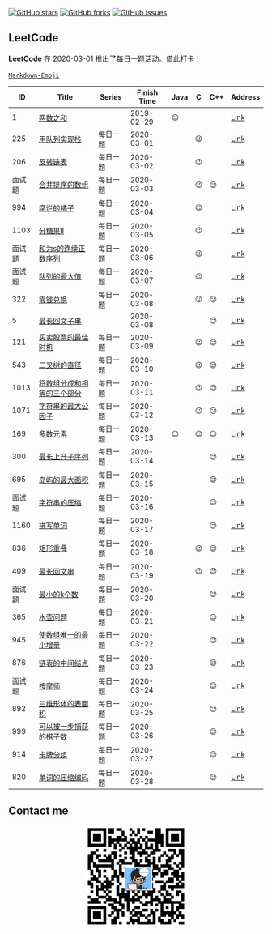 
[![GitHub stars](https://img.shields.io/github/stars/RunCoderHang/LeetCode-Notes?style=flat-square)](https://github.com/RunCoderHang/LeetCode-Notes/stargazers)
[![GitHub forks](https://img.shields.io/github/forks/RunCoderHang/LeetCode-Notes?color=green&label=forks&style=flat-square)](https://github.com/RunCoderHang/LeetCode-Notes/network/members)
[![GitHub issues](https://img.shields.io/github/issues/RunCoderHang/LeetCode-Notes?color=yellow&style=flat-square)](https://github.com/RunCoderHang/LeetCode-Notes/issues)

## LeetCode

**LeetCode** 在 2020-03-01 推出了每日一题活动。借此打卡！

[`Markdown-Emoji`](https://github.com/RunCoderHang/LeetCode-Notes/blob/master/image/markdown-emoji.md)

|   ID   |                                                                    Title                                                                    |  Series  | Finish Time |  Java  |     C      |    C++     |                                          Address                                          |
|--------|---------------------------------------------------------------------------------------------------------------------------------------------|----------|-------------|--------|------------|------------|-------------------------------------------------------------------------------------------|
| 1      | [两数之和](https://github.com/RunCoderHang/LeetCode-Notes/blob/master/two-sum.md)                                                           |          | 2019-02-29  | :wink: |            |            | [Link](https://leetcode-cn.com/problems/two-sum)                                          |
| 225    | [用队列实现栈](https://github.com/RunCoderHang/LeetCode-Notes/blob/master/implement-stack-using-queues.md)                                  | 每日一题 | 2020-03-01  |        | :wink:     |            | [Link](https://leetcode-cn.com/problems/implement-stack-using-queues)                     |
| 206    | [反转链表](https://github.com/RunCoderHang/LeetCode-Notes/blob/master/reverse-linked-list.md)                                               | 每日一题 | 2020-03-02  |        | :wink:     |            | [Link](https://leetcode-cn.com/problems/reverse-linked-list)                              |
| 面试题 | [合并排序的数组](https://github.com/RunCoderHang/LeetCode-Notes/blob/master/sorted-merge-lcci.md)                                           | 每日一题 | 2020-03-03  |        | :wink:     | :wink:     | [Link](https://leetcode-cn.com/problems/sorted-merge-lcci)                                |
| 994    | [腐烂的橘子](https://github.com/RunCoderHang/LeetCode-Notes/blob/master/rotting-oranges.md)                                                 | 每日一题 | 2020-03-04  |        | :wink:     |            | [Link](https://leetcode-cn.com/problems/rotting-oranges)                                  |
| 1103   | [分糖果Ⅱ](https://github.com/RunCoderHang/LeetCode-Notes/blob/master/distribute-candies-to-people.md)                                       | 每日一题 | 2020-03-05  |        | :wink:     |            | [Link](https://leetcode-cn.com/problems/distribute-candies-to-people)                     |
| 面试题 | [和为s的连续正数序列](https://github.com/RunCoderHang/LeetCode-Notes/blob/master/he-wei-sde-lian-xu-zheng-shu-xu-lie-lcof.md)               | 每日一题 | 2020-03-06  |        | :wink:     |            | [Link](https://leetcode-cn.com/problems/he-wei-sde-lian-xu-zheng-shu-xu-lie-lcof/)        |
| 面试题 | [队列的最大值](https://github.com/RunCoderHang/LeetCode-Notes/blob/master/dui-lie-de-zui-da-zhi-lcof.md)                                    | 每日一题 | 2020-03-07  |        | :wink:     |            | [Link](https://leetcode-cn.com/problems/dui-lie-de-zui-da-zhi-lcof/)                      |
| 322    | [零钱兑换](https://github.com/RunCoderHang/LeetCode-Notes/blob/master/coin-change.md)                                                       | 每日一题 | 2020-03-08  |        | :confused: | :confused: | [Link](https://leetcode-cn.com/problems/coin-change/)                                     |
| 5      | [最长回文子串](https://github.com/RunCoderHang/LeetCode-Notes/blob/master/longest-palindromic-substring.md)                                 |          | 2020-03-08  |        |            | :wink:     | [Link](https://leetcode-cn.com/problems/longest-palindromic-substring/)                   |
| 121    | [买卖股票的最佳时机](https://github.com/RunCoderHang/LeetCode-Notes/blob/master/best-time-to-buy-and-sell-stock.md)                         | 每日一题 | 2020-03-09  |        | :wink:     | :wink:     | [Link](https://leetcode-cn.com/problems/best-time-to-buy-and-sell-stock/)                 |
| 543    | [二叉树的直径](https://github.com/RunCoderHang/LeetCode-Notes/blob/master/diameter-of-binary-tree.md)                                       | 每日一题 | 2020-03-10  |        | :wink:     | :wink:     | [Link](https://leetcode-cn.com/problems/diameter-of-binary-tree/)                         |
| 1013   | [将数组分成和相等的三个部分](https://github.com/RunCoderHang/LeetCode-Notes/blob/master/partition-array-into-three-parts-with-equal-sum.md) | 每日一题 | 2020-03-11  |        | :wink:     | :wink:     | [Link](https://leetcode-cn.com/problems/partition-array-into-three-parts-with-equal-sum/) |
| 1071   | [字符串的最大公因子](https://github.com/RunCoderHang/LeetCode-Notes/blob/master/greatest-common-divisor-of-strings.md)                      | 每日一题 | 2020-03-12  |        | :wink:     | :confused: | [Link](https://leetcode-cn.com/problems/greatest-common-divisor-of-strings/)              |
| 169    | [多数元素](https://github.com/RunCoderHang/LeetCode-Notes/blob/master/majority-element.md)                                                  | 每日一题 | 2020-03-13  | :wink: | :wink:     | :wink:     | [Link](https://leetcode-cn.com/problems/majority-element/)                                |
| 300    | [最长上升子序列](https://github.com/RunCoderHang/LeetCode-Notes/blob/master/longest-increasing-subsequence.md)                              | 每日一题 | 2020-03-14  |        |            | :wink:     | [Link](https://leetcode-cn.com/problems/longest-increasing-subsequence/)                  |
| 695    | [岛屿的最大面积](https://github.com/RunCoderHang/LeetCode-Notes/blob/master/max-area-of-island.md)                                          | 每日一题 | 2020-03-15  |        |            | :wink:     | [Link](https://leetcode-cn.com/problems/max-area-of-island/)                              |
| 面试题 | [字符串的压缩](https://github.com/RunCoderHang/LeetCode-Notes/blob/master/compress-string-lcci.md)                                          | 每日一题 | 2020-03-16  |        |            | :wink:     | [Link](https://leetcode-cn.com/problems/compress-string-lcci/)                            |
| 1160   | [拼写单词](https://github.com/RunCoderHang/LeetCode-Notes/blob/master/find-words-that-can-be-formed-by-characters.md)                       | 每日一题 | 2020-03-17  |        |            | :wink:     | [Link](https://leetcode-cn.com/problems/find-words-that-can-be-formed-by-characters)      |
| 836    | [矩形重叠](https://github.com/RunCoderHang/LeetCode-Notes/blob/master/rectangle-overlap.md)                                                 | 每日一题 | 2020-03-18  |        | :wink:     | :wink:     | [Link](https://leetcode-cn.com/problems/rectangle-overlap/)                               |
| 409    | [最长回文串](https://github.com/RunCoderHang/LeetCode-Notes/blob/master/longest-palindrome.md)                                              | 每日一题 | 2020-03-19  |        | :wink:     | :wink:     | [Link](https://leetcode-cn.com/problems/longest-palindrome/)                              |
| 面试题 | [最小的k个数](https://github.com/RunCoderHang/LeetCode-Notes/blob/master/zui-xiao-de-kge-shu-lcof.md)                                       | 每日一题 | 2020-03-20  |        |            | :wink:     | [Link](https://leetcode-cn.com/problems/zui-xiao-de-kge-shu-lcof/)                        |
| 365    | [水壶问题](https://github.com/RunCoderHang/LeetCode-Notes/blob/master/water-and-jug-problem.md)                                             | 每日一题 | 2020-03-21  |        |            | :wink:     | [Link](https://leetcode-cn.com/problems/water-and-jug-problem/)                           |
| 945    | [使数组唯一的最小增量](https://github.com/RunCoderHang/LeetCode-Notes/blob/master/minimum-increment-to-make-array-unique.md)                | 每日一题 | 2020-03-22  |        |            | :wink:     | [Link](https://leetcode-cn.com/problems/minimum-increment-to-make-array-unique/)          |
| 876    | [链表的中间结点](https://github.com/RunCoderHang/LeetCode-Notes/blob/master/middle-of-the-linked-list.md)                                   | 每日一题 | 2020-03-23  |        |            | :wink:     | [Link](https://leetcode-cn.com/problems/middle-of-the-linked-list/)                       |
| 面试题 | [按摩师](https://github.com/RunCoderHang/LeetCode-Notes/blob/master/the-masseuse-lcci.md)                                                   | 每日一题 | 2020-03-24  |        |            | :wink:     | [Link](https://leetcode-cn.com/problems/the-masseuse-lcci/)                               |
| 892    | [三维形体的表面积](https://github.com/RunCoderHang/LeetCode-Notes/blob/master/surface-area-of-3d-shapes.md)                                 | 每日一题 | 2020-03-25  |        |            | :wink:     | [Link](https://leetcode-cn.com/problems/surface-area-of-3d-shapes/)                       |
| 999    | [可以被一步捕获的棋子数](https://github.com/RunCoderHang/LeetCode-Notes/blob/master/available-captures-for-rook.md)                         | 每日一题 | 2020-03-26  |        |            | :wink:     | [Link](https://leetcode-cn.com/problems/available-captures-for-rook/)                     |
| 914    | [卡牌分组](https://github.com/RunCoderHang/LeetCode-Notes/blob/master/x-of-a-kind-in-a-deck-of-cards.md)                                    | 每日一题 | 2020-03-27  |        |            | :wink:     | [Link](https://leetcode-cn.com/problems/x-of-a-kind-in-a-deck-of-cards/)                  |
| 820    | [单词的压缩编码](https://github.com/RunCoderHang/LeetCode-Notes/blob/master/short-encoding-of-words.md)                                     | 每日一题 | 2020-03-28  |        |            | :wink:     | [Link](https://leetcode-cn.com/problems/short-encoding-of-words/)                         |


## Contact me

<div align="center">
    <img width="200px" src="https://github.com/RunCoderHang/LeetCode-Notes/blob/master/image/wxgzh-hang.png"></img>
</div>